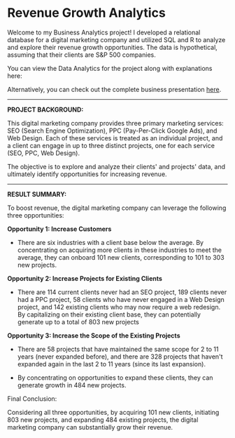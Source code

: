 # Revenue Growth Analytics

Welcome to my Business Analytics project! I developed a relational database for a digital marketing company and utilized SQL and R to analyze and explore their revenue growth opportunities. The data is hypothetical, assuming that their clients are S&P 500 companies.

You can view the Data Analytics for the project along with explanations here: 

Alternatively, you can check out the complete business presentation [here](https://docs.google.com/presentation/d/1rk33tVznpX4Hvu0843c6KFj8_uytwp1TLZFWU5qubUk/edit?usp=sharing).

---

**PROJECT BACKGROUND:**

This digital marketing company provides three primary marketing services: SEO (Search Engine Optimization), PPC (Pay-Per-Click Google Ads), and Web Design. Each of these services is treated as an individual project, and a client can engage in up to three distinct projects, one for each service (SEO, PPC, Web Design).

The objective is to explore and analyze their clients' and projects' data, and ultimately identify opportunities for increasing revenue.

---

**RESULT SUMMARY:**

To boost revenue, the digital marketing company can leverage the following three opportunities:

**Opportunity 1: Increase Customers**

* There are six industries with a client base below the average. By concentrating on acquiring more clients in these industries to meet the average, they can onboard 101 new clients, corresponding to 101 to 303 new projects.


**Opportunity 2: Increase Projects for Existing Clients**

* There are 114 current clients never had an SEO project, 189 clients never had a PPC project, 58 clients who have never engaged in a Web Design project, and 142 existing clients who may now require a web redesign. By capitalizing on their existing client base, they can potentially generate up to a total of 803 new projects

**Opportunity 3: Increase the Scope of the Existing Projects**

* There are 58 projects that have maintained the same scope for 2 to 11 years (never expanded before), and there are 328 projects that haven't expanded again in the last 2 to 11 years (since its last expansion). 

* By concentrating on opportunities to expand these clients, they can generate growth in 484 new projects.

Final Conclusion: 

Considering all three opportunities, by acquiring 101 new clients, initiating 803 new projects, and expanding 484 existing projects, the digital marketing company can substantially grow their revenue. 

